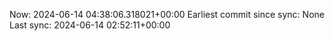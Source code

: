 Now: 2024-06-14 04:38:06.318021+00:00 Earliest commit since sync: None Last sync: 2024-06-14 02:52:11+00:00
